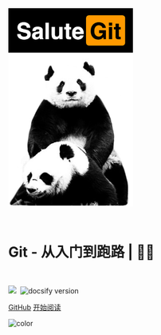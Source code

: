 <img src="img/1.jpg" width = "250" alt="Salute_Git" align=center />

<br><h1><B>Git - 从入门到跑路 | 🚴‍♂️ </B></h1><br>

<img src="https://img.shields.io/github/repo-size/goudemaoningsir/Salute_Git.svg?label=Repo%20size&style=flat-square&color=red" height="20">
  <img src="https://img.shields.io/badge/license-MIT-blue" data-origin="https://choosealicense.com/licenses/mit/" alt="">
  <img src="https://img.shields.io/badge/docsify-v4.13.1-brightgreen" data-origin="https://github.com/docsifyjs/docsify" alt="docsify version">


[GitHub](https://github.com/goudemaoningsir/Salute_Git)
[开始阅读](/README.md)


<!-- 背景色 -->
![color](#fff)



